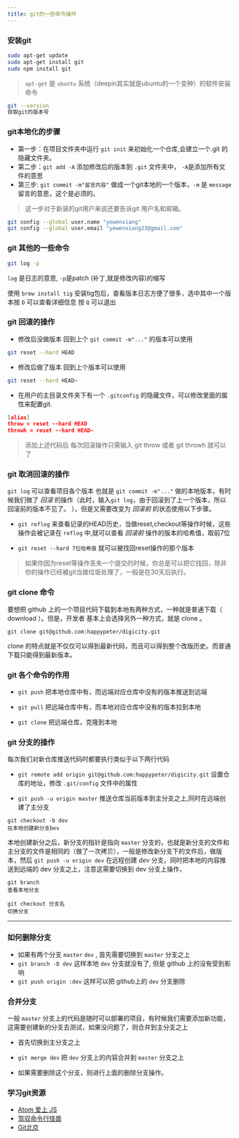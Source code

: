 ```yaml
---
title: git的一些命令操作
---
```


### 安装git

```bash
sudo apt-get update
sudo apt-get install git
sudo npm install git
```

> `apt-get` 是 `ubuntu` 系统（deepin其实就是ubuntu的一个变种）的软件安装命令
>

```bash
git --version
获取git的版本号
```

### git本地化的步骤

- 第一步：在项目文件夹中运行 `git init` 来初始化一个仓库,会建立一个.git 的隐藏文件夹。
- 第二步：`git add -A` 添加修改后的版本到 `.git` 文件夹中， `-A`是添加所有文件的意思
- 第三步: `git commit -m"留言内容"` 做成一个git本地的一个版本，`-m` 是 `message` 留言的意思，这个是必须的。

>这一步对于新装的git用户来说还要告诉git 用户名和邮箱。
>

```bash
git config --global user.name "yewenxiang"
git config --global user.email "yewenxiang23@gmail.com"
```


### git 其他的一些命令

```bash
git log -p
```
`log` 是日志的意思, `-p`是patch (补丁,就是修改内容)的缩写

使用 `brew install tig` 安装tig包后，查看版本日志方便了很多，选中其中一个版本按 `D` 可以查看详细信息 按 `Q` 可以退出

### git 回滚的操作

- 修改后没做版本 回到上个 `git commit -m"..."` 的版本可以使用

```bash
git reset --hard HEAD
```

- 修改后做了版本 回到上个版本可以使用

```bash
git reset --hard HEAD~
```

- 在用户的主目录文件夹下有一个 `.gitconfig` 的隐藏文件，可以修改里面的属性来配置git.

```json
[alias]
throw = reset --hard HEAD
throwh = reset --hard HEAD~
```

>添加上述代码后 每次回滚操作只需输入 git throw 或者 git throwh 就可以了
>

### git 取消回滚的操作

`git log` 可以查看项目各个版本 也就是 `git commit -m"..."` 做的本地版本，有时候我们做了 *回滚* 的操作（此时，输入`git log`，由于回滚到了上一个版本，所以回滚前的版本不见了。 ），但是又需要改变为 *回滚前* 的状态使用以下步骤。

- `git reflog` 来查看记录的HEAD历史，当做reset,checkout等操作时候，这些操作会被记录在 `reflog` 中,就可以查看 *回滚前* 操作的版本的哈希值，取前7位

- `git reset --hard 7位哈希值` 就可以被找回reset操作的那个版本

>如果你因为reset等操作丢失一个提交的时候，你总是可以把它找回，除非你的操作已经被git当做垃圾处理了，一般是在30天后执行。
>

### git clone 命令

要想把 github 上的一个项目代码下载到本地有两种方式，一种就是普通下载（ download ）。但是，开发者 基本上会选择另外一种方式，就是 clone 。
```
git clone git@github.com:happypeter/digicity.git
```
clone 的特点就是不仅仅可以得到最新代码，而且可以得到整个改版历史。而普通下载只能得到最新版本。

### git 各个命令的作用

- `git push` 把本地仓库中有，而远端对应仓库中没有的版本推送到远端

- `git pull` 把远端仓库中有，而本地对应仓库中没有的版本拉到本地

- `git clone` 把远端仓库，克隆到本地

### git 分支的操作

每次我们对新仓库推送代码时都要执行类似于以下两行代码

- `git remote add origin git@github.com:happypeter/digicity.git` 设置仓库的地址，修改 `.git/config` 文件中的属性

- `git push -u origin master` 推送仓库当前版本到主分支之上,同时在远端创建了主分支

```
git checkout -b dev
在本地创建新分支bev
```
本地创建新分之后，新分支的指针是指向 `master` 分支的，也就是新分支的文件和主分支的文件是相同的（做了一次拷贝），一般是修改新分支下的文件后，做版本，然后 `git push -u origin dev` 在远程创建 *dev* 分支，同时把本地的内容推送到远端的 dev 分支之上，注意这需要切换到 dev 分支上操作，

```
git branch
查看本地分支
```

```
git checkout 分支名
切换分支
```
---

### 如何删除分支

- 如果有两个分支 `master` `dev` , 首先需要切换到 `master` 分支之上
- `git branch -D dev` 这样本地 `dev` 分支就没有了, 但是 github 上的没有受到影响
- `git push origin :dev` 这样可以把 github上的 `dev` 分支删除

### 合并分支
一般 `master` 分支上的代码是随时可以部署的项目，有时候我们需要添加新功能，这需要创建新的分支去测试，如果没问题了，则合并到主分支之上

- 首先切换到主分支之上

- `git merge dev` 把 `dev` 分支上的内容合并到 `master` 分支之上

- 如果需要删除这个分支，则进行上面的删除分支操作。


### 学习git资源

- [Atom 爱上 JS](http://haoqicat.com/atom-love-js)
- [驾驭命令行怪兽](http://haoqicat.com/ride-cli-monster)
- [Git北京](http://haoqicat.com/gitbeijing)
